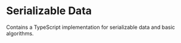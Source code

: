 # Serializable Data

Contains a TypeScript implementation for serializable data and basic algorithms.
